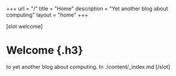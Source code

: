 +++
url = "/"
title = "Home"
description = "Yet another blog about computing"
layout = "home"
+++

[slot welcome]
# Welcome {.h3}

to yet another blog about computing. In ./content/_index.md
[/slot]

